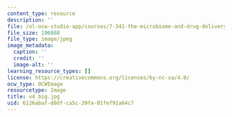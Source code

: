 ```yaml
---
content_type: resource
description: ''
file: /ol-ocw-studio-app/courses/7-341-the-microbiome-and-drug-delivery-cross-species-communication-in-health-and-disease-spring-2018/6126abafd8dfca5c39fa81fef91a64c7_v4_big.jpg
file_size: 196868
file_type: image/jpeg
image_metadata:
  caption: ''
  credit: ''
  image-alt: ''
learning_resource_types: []
license: https://creativecommons.org/licenses/by-nc-sa/4.0/
ocw_type: OCWImage
resourcetype: Image
title: v4_big.jpg
uid: 6126abaf-d8df-ca5c-39fa-81fef91a64c7
---
```

